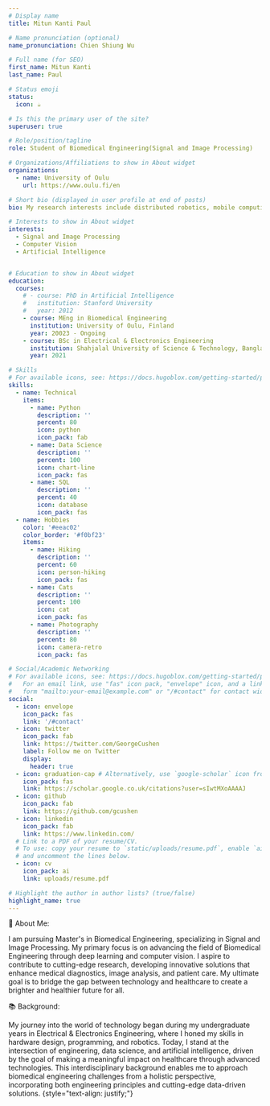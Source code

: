 ```yaml
---
# Display name
title: Mitun Kanti Paul

# Name pronunciation (optional)
name_pronunciation: Chien Shiung Wu

# Full name (for SEO)
first_name: Mitun Kanti 
last_name: Paul

# Status emoji
status:
  icon: ☕️

# Is this the primary user of the site?
superuser: true

# Role/position/tagline
role: Student of Biomedical Engineering(Signal and Image Processing)

# Organizations/Affiliations to show in About widget
organizations:
  - name: University of Oulu
    url: https://www.oulu.fi/en

# Short bio (displayed in user profile at end of posts)
bio: My research interests include distributed robotics, mobile computing and programmable matter.

# Interests to show in About widget
interests:
  - Signal and Image Processing
  - Computer Vision
  - Artificial Intelligence


# Education to show in About widget
education:
  courses:
    # - course: PhD in Artificial Intelligence
    #   institution: Stanford University
    #   year: 2012
    - course: MEng in Biomedical Engineering
      institution: University of Oulu, Finland
      year: 20023 - Ongoing
    - course: BSc in Electrical & Electronics Engineering
      institution: Shahjalal University of Science & Technology, Bangladesh 
      year: 2021

# Skills
# For available icons, see: https://docs.hugoblox.com/getting-started/page-builder/#icons
skills:
  - name: Technical
    items:
      - name: Python
        description: ''
        percent: 80
        icon: python
        icon_pack: fab
      - name: Data Science
        description: ''
        percent: 100
        icon: chart-line
        icon_pack: fas
      - name: SQL
        description: ''
        percent: 40
        icon: database
        icon_pack: fas
  - name: Hobbies
    color: '#eeac02'
    color_border: '#f0bf23'
    items:
      - name: Hiking
        description: ''
        percent: 60
        icon: person-hiking
        icon_pack: fas
      - name: Cats
        description: ''
        percent: 100
        icon: cat
        icon_pack: fas
      - name: Photography
        description: ''
        percent: 80
        icon: camera-retro
        icon_pack: fas

# Social/Academic Networking
# For available icons, see: https://docs.hugoblox.com/getting-started/page-builder/#icons
#   For an email link, use "fas" icon pack, "envelope" icon, and a link in the
#   form "mailto:your-email@example.com" or "/#contact" for contact widget.
social:
  - icon: envelope
    icon_pack: fas
    link: '/#contact'
  - icon: twitter
    icon_pack: fab
    link: https://twitter.com/GeorgeCushen
    label: Follow me on Twitter
    display:
      header: true
  - icon: graduation-cap # Alternatively, use `google-scholar` icon from `ai` icon pack
    icon_pack: fas
    link: https://scholar.google.co.uk/citations?user=sIwtMXoAAAAJ
  - icon: github
    icon_pack: fab
    link: https://github.com/gcushen
  - icon: linkedin
    icon_pack: fab
    link: https://www.linkedin.com/
  # Link to a PDF of your resume/CV.
  # To use: copy your resume to `static/uploads/resume.pdf`, enable `ai` icons in `params.yaml`,
  # and uncomment the lines below.
  - icon: cv
    icon_pack: ai
    link: uploads/resume.pdf

# Highlight the author in author lists? (true/false)
highlight_name: true
---
```


🌟 About Me: 

I am pursuing Master's  in Biomedical Engineering, specializing in Signal and Image Processing. My primary focus is on advancing the field of Biomedical Engineering through deep learning and computer vision. I aspire to contribute to cutting-edge research, developing innovative solutions that enhance medical diagnostics, image analysis, and patient care. My ultimate goal is to bridge the gap between technology and healthcare to create a brighter and healthier future for all. 


📚 Background: 

My journey into the world of technology began during my undergraduate years in Electrical & Electronics Engineering, where I honed my skills in hardware design, programming, and robotics. Today, I stand at the intersection of engineering, data science, and artificial intelligence, driven by the goal of making a meaningful impact on healthcare through advanced technologies. This interdisciplinary background enables me to approach biomedical engineering challenges from a holistic perspective, incorporating both engineering principles and cutting-edge data-driven solutions. 
{style="text-align: justify;"}
